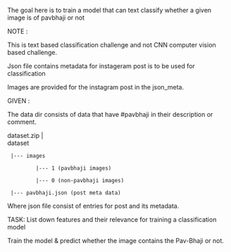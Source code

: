 The goal here is to train a model that can text classify whether a given image is of pavbhaji or not


NOTE :

This is text based classification challenge and not CNN computer vision based challenge.

Json file contains metadata for instageram post is to be used for classification

Images are provided for the instagram post in the json_meta.

GIVEN :

The data dir consists of data that have #pavbhaji in their description or comment.

dataset.zip
    |   
 dataset
 
     |--- images
     
             |--- 1 (pavbhaji images)
             
             |--- 0 (non-pavbhaji images)
             
     |--- pavbhaji.json (post meta data)
     
Where json file consist of entries for post and its metadata.

TASK:
List down features and their relevance for training a classification model

Train the model & predict whether the image contains the Pav-Bhaji or not.
